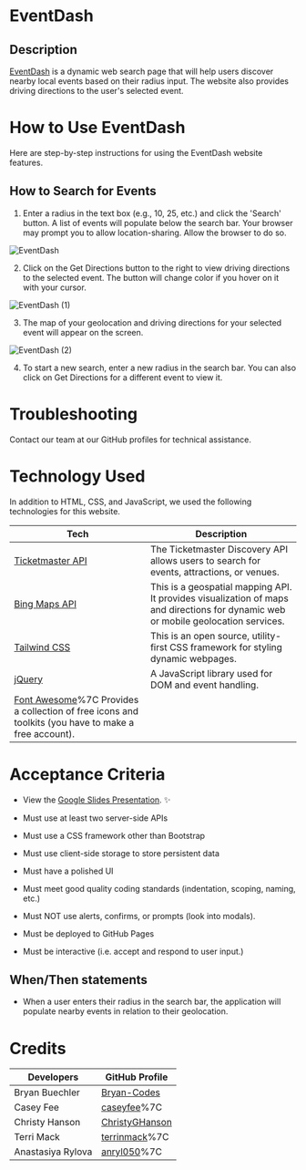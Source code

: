# EventDash

## Description

[EventDash](https://caseyfee.github.io/EventDash/) is a dynamic web search page that will help users discover nearby local events based on their radius input. The website also provides driving directions to the user's selected event.

# How to Use EventDash

Here are  step-by-step instructions for using the EventDash website features.

## How to Search for Events
1. Enter a radius in the text box (e.g., 10, 25, etc.) and click the 'Search' button. A list of events will populate below the search bar. Your browser may prompt you to allow location-sharing. Allow the browser to do so.

![EventDash](https://user-images.githubusercontent.com/118693401/219531900-0edbefac-198c-4f20-ad11-914ebb167796.png)



2. Click on the Get Directions button to the right to view driving directions to the selected event. The button will change color if you hover on it with your cursor.

![EventDash (1)](https://user-images.githubusercontent.com/118693401/219531992-9178ccc5-e629-45a5-adb1-56cf3fb5c7d1.png)



3. The map of your geolocation and driving directions for your selected event will appear on the screen.

![EventDash (2)](https://user-images.githubusercontent.com/118693401/219532114-9a9daa84-ef07-43d9-bc6a-28d49dd751c4.png)



4. To start a new search, enter a new radius in the search bar. You can also click on Get Directions for a different event to view it.

# Troubleshooting

Contact our team at our GitHub profiles for technical assistance.

# Technology Used

In addition to HTML, CSS, and JavaScript, we used the following technologies for this website.

| Tech         | Description |
| ----------- | ----------- |
| [Ticketmaster API](https://developer.ticketmaster.com/) | The Ticketmaster Discovery API allows users to search for events, attractions, or venues. |
| [Bing Maps API](https://learn.microsoft.com/en-us/bingmaps/) |  This is a geospatial mapping API. It provides visualization of maps and directions for dynamic web or mobile geolocation services. |
| [Tailwind CSS](https://tailwindcss.com/) | This is an open source, utility-first CSS framework for styling dynamic webpages.|
| [jQuery](https://jquery.com/) | A JavaScript library used for DOM and event handling. |
| [Font Awesome](https://fontawesome.com/)%7C Provides a collection of free icons and toolkits (you have to make a free account). |


# Acceptance Criteria

* View the [Google Slides Presentation](https://docs.google.com/presentation/d/1ql_dwRZoohJV3LKtCjuISpeVdkXhfl-6_2kuPeaoEF8/edit#slide=id.g29f43f0a72_0_10). ✨

* Must use at least two server-side APIs
* Must use a CSS framework other than Bootstrap
* Must use client-side storage to store persistent data
* Must have a polished UI
* Must meet good quality coding standards (indentation, scoping, naming, etc.)
* Must NOT use alerts, confirms, or prompts (look into modals).
* Must be deployed to GitHub Pages
* Must be interactive (i.e. accept and respond to user input.)

## When/Then statements
* When a user enters their radius in the search bar, the application will populate nearby events in relation to their geolocation.


# Credits 

| Developers         | GitHub Profile|
| -----------  | ----------- |
|Bryan Buechler | [Bryan-Codes](https://github.com/Bryan-Codes)  |
|Casey Fee|[caseyfee](https://github.com/caseyfee)%7C
|Christy Hanson |[ChristyGHanson](https://github.com/ChristyGHanson) |
|Terri Mack |[terrinmack](https://github.com/terrinmack)%7C
|Anastasiya Rylova|[anryl050](https://github.com/anryl050)%7C
